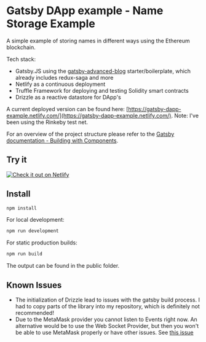 # Gatsby DApp example - Name Storage Example
A simple example of storing names in different ways using the Ethereum blockchain. 

Tech stack:
* Gatsby.JS using the [gatsby-advanced-blog](https://github.com/wonism/gatsby-advanced-blog) starter/boilerplate, which already includes redux-saga and more
* Netlify as a continuous deployment 
* Truffle Framework for deploying and testing Solidity smart contracts
* Drizzle as a reactive datastore for DApp's

A current deployed version can be found here: [https://gatsby-dapp-example.netlify.com/](https://gatsby-dapp-example.netlify.com/). Note: I've been using the Rinkeby test net.

For an overview of the project structure please refer to the [Gatsby documentation - Building with Components](https://www.gatsbyjs.org/docs/building-with-components/).

## Try it

[![Check it out on Netlify](https://www.netlify.com/img/deploy/button.svg)](https://gatsby-dapp-example.netlify.com/)

## Install

```sh
npm install 
```

For local development:
```sh
npm run development
```

For static production builds:
```sh
npm run build
```

The output can be found in the public folder.

## Known Issues

* The initialization of Drizzle lead to issues with the gatsby build process. I had to copy parts of the library into my repository, which is definitely not recommended!
* Due to the MetaMask provider you cannot listen to Events right now. An alternative would be to use the Web Socket Provider, but then you won't be able to use MetaMask properly or have other issues. See [this issue](https://github.com/MetaMask/metamask-extension/issues/3642)
